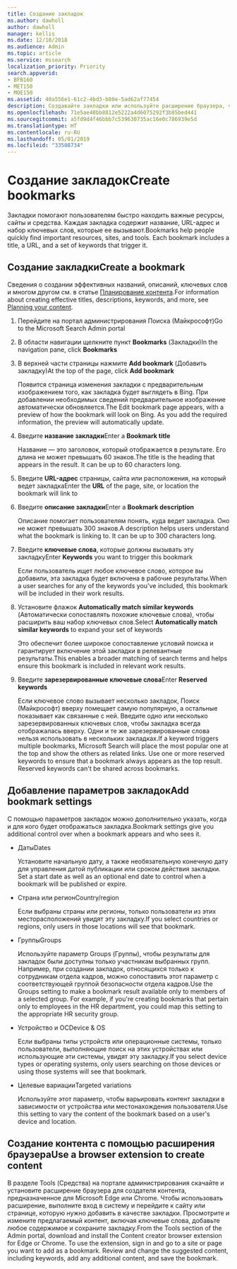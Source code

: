 ```yaml
---
title: Создание закладок
ms.author: dawholl
author: dawholl
manager: kellis
ms.date: 12/18/2018
ms.audience: Admin
ms.topic: article
ms.service: mssearch
localization_priority: Priority
search.appverid:
- BFB160
- MET150
- MOE150
ms.assetid: 40a556e1-61c2-4bd3-b80e-5ad62af77454
description: Создавайте закладки или используйте расширение браузера, чтобы добавлять их в результаты Поиска (Майкрософт), связанные с работой
ms.openlocfilehash: 71e5ae48bb8812e5222a4d6075292f3b85bed441
ms.sourcegitcommit: a5fd9d4f46bbb7c539630735ac16e0c786939e5d
ms.translationtype: HT
ms.contentlocale: ru-RU
ms.lasthandoff: 05/01/2019
ms.locfileid: "33508734"
---
```

# <a name="create-bookmarks"></a><span data-ttu-id="96e46-103">Создание закладок</span><span class="sxs-lookup"><span data-stu-id="96e46-103">Create bookmarks</span></span>

<span data-ttu-id="96e46-p101">Закладки помогают пользователям быстро находить важные ресурсы, сайты и средства. Каждая закладка содержит название, URL-адрес и набор ключевых слов, которые ее вызывают.</span><span class="sxs-lookup"><span data-stu-id="96e46-p101">Bookmarks help people quickly find important resources, sites, and tools. Each bookmark includes a title, a URL, and a set of keywords that trigger it.</span></span>
  
## <a name="create-a-bookmark"></a><span data-ttu-id="96e46-106">Создание закладки</span><span class="sxs-lookup"><span data-stu-id="96e46-106">Create a bookmark</span></span>

<span data-ttu-id="96e46-107">Сведения о создании эффективных названий, описаний, ключевых слов и многом другом см. в статье [Планирование контента](plan-your-content.md).</span><span class="sxs-lookup"><span data-stu-id="96e46-107">For information about creating effective titles, descriptions, keywords, and more, see [Planning your content](plan-your-content.md).</span></span>
  
1. <span data-ttu-id="96e46-108">Перейдите на портал администрирования Поиска (Майкрософт)</span><span class="sxs-lookup"><span data-stu-id="96e46-108">Go to the Microsoft Search Admin portal</span></span>
    
2. <span data-ttu-id="96e46-109">В области навигации щелкните пункт **Bookmarks** (Закладки)</span><span class="sxs-lookup"><span data-stu-id="96e46-109">In the navigation pane, click **Bookmarks**</span></span>
    
3. <span data-ttu-id="96e46-110">В верхней части страницы нажмите **Add bookmark** (Добавить закладку)</span><span class="sxs-lookup"><span data-stu-id="96e46-110">At the top of the page, click **Add bookmark**</span></span>
    
    <span data-ttu-id="96e46-p102">Появится страница изменения закладки с предварительным изображением того, как закладка будет выглядеть в Bing. При добавлении необходимых сведений предварительное изображение автоматически обновляется.</span><span class="sxs-lookup"><span data-stu-id="96e46-p102">The Edit bookmark page appears, with a preview of how the bookmark will look on Bing. As you add the required information, the preview will automatically update.</span></span>
    
4. <span data-ttu-id="96e46-113">Введите **название закладки**</span><span class="sxs-lookup"><span data-stu-id="96e46-113">Enter a **Bookmark title**</span></span>
    
    <span data-ttu-id="96e46-p103">Название — это заголовок, который отображается в результате. Его длина не может превышать 60 знаков.</span><span class="sxs-lookup"><span data-stu-id="96e46-p103">The title is the heading that appears in the result. It can be up to 60 characters long.</span></span>
    
5. <span data-ttu-id="96e46-116">Введите **URL-адрес** страницы, сайта или расположения, на который ведет закладка</span><span class="sxs-lookup"><span data-stu-id="96e46-116">Enter the **URL** of the page, site, or location the bookmark will link to</span></span> 
    
6. <span data-ttu-id="96e46-117">Введите **описание закладки**</span><span class="sxs-lookup"><span data-stu-id="96e46-117">Enter a **Bookmark description**</span></span>
    
    <span data-ttu-id="96e46-p104">Описание помогает пользователям понять, куда ведет закладка. Оно не может превышать 300 знаков.</span><span class="sxs-lookup"><span data-stu-id="96e46-p104">A description helps users understand what the bookmark is linking to. It can be up to 300 characters long.</span></span>
    
7. <span data-ttu-id="96e46-120">Введите **ключевые слова**, которые должны вызывать эту закладку</span><span class="sxs-lookup"><span data-stu-id="96e46-120">Enter **Keywords** you want to trigger this bookmark</span></span> 
    
    <span data-ttu-id="96e46-121">Если пользователь ищет любое ключевое слово, которое вы добавили, эта закладка будет включена в рабочие результаты.</span><span class="sxs-lookup"><span data-stu-id="96e46-121">When a user searches for any of the keywords you've included, this bookmark will be included in their work results.</span></span>
    
8. <span data-ttu-id="96e46-122">Установите флажок **Automatically match similar keywords** (Автоматически сопоставлять похожие ключевые слова), чтобы расширить ваш набор ключевых слов.</span><span class="sxs-lookup"><span data-stu-id="96e46-122">Select **Automatically match similar keywords** to expand your set of keywords</span></span> 
    
    <span data-ttu-id="96e46-123">Это обеспечит более широкое сопоставление условий поиска и гарантирует включение этой закладки в релевантные результаты.</span><span class="sxs-lookup"><span data-stu-id="96e46-123">This enables a broader matching of search terms and helps ensure this bookmark is included in relevant work results.</span></span>
    
9. <span data-ttu-id="96e46-124">Введите **зарезервированные ключевые слова**</span><span class="sxs-lookup"><span data-stu-id="96e46-124">Enter **Reserved keywords**</span></span>
    
    <span data-ttu-id="96e46-p105">Если ключевое слово вызывает несколько закладок, Поиск (Майкрософт) вверху помещает самую популярную, а остальные показывает как связанные с ней. Введите одно или несколько зарезервированных ключевых слов, чтобы закладка всегда отображалась вверху. Одни и те же зарезервированные слова нельзя использовать в нескольких закладках.</span><span class="sxs-lookup"><span data-stu-id="96e46-p105">If a keyword triggers multiple bookmarks, Microsoft Search will place the most popular one at the top and show the others as related links. Use one or more reserved keywords to ensure that a bookmark always appears as the top result. Reserved keywords can't be shared across bookmarks.</span></span>
    
## <a name="add-bookmark-settings"></a><span data-ttu-id="96e46-128">Добавление параметров закладок</span><span class="sxs-lookup"><span data-stu-id="96e46-128">Add bookmark settings</span></span>

<span data-ttu-id="96e46-129">С помощью параметров закладок можно дополнительно указать, когда и для кого будет отображаться закладка.</span><span class="sxs-lookup"><span data-stu-id="96e46-129">Bookmark settings give you additional control over when a bookmark appears and who sees it.</span></span>
  
- <span data-ttu-id="96e46-130">Даты</span><span class="sxs-lookup"><span data-stu-id="96e46-130">Dates</span></span>
    
    <span data-ttu-id="96e46-131">Установите начальную дату, а также необязательную конечную дату для управления датой публикации или сроком действия закладки. </span><span class="sxs-lookup"><span data-stu-id="96e46-131">Set a start date as well as an optional end date to control when a bookmark will be published or expire.</span></span> 
    
- <span data-ttu-id="96e46-132">Страна или регион</span><span class="sxs-lookup"><span data-stu-id="96e46-132">Country/region</span></span>
    
    <span data-ttu-id="96e46-133">Если выбраны страны или регионы, только пользователи из этих месторасположений увидят эту закладку.</span><span class="sxs-lookup"><span data-stu-id="96e46-133">If you select countries or regions, only users in those locations will see that bookmark.</span></span>
    
- <span data-ttu-id="96e46-134">Группы</span><span class="sxs-lookup"><span data-stu-id="96e46-134">Groups</span></span>
    
    <span data-ttu-id="96e46-p106">Используйте параметр Groups (Группы), чтобы результаты для закладок были доступны только участникам выбранных групп. Например, при создании закладок, относящихся только к сотрудникам отдела кадров, можно сопоставить этот параметр с соответствующей группой безопасности отдела кадров.</span><span class="sxs-lookup"><span data-stu-id="96e46-p106">Use the Groups setting to make a bookmark result available only to members of a selected group. For example, if you're creating bookmarks that pertain only to employees in the HR department, you could map this setting to the appropriate HR security group.</span></span>
    
- <span data-ttu-id="96e46-137">Устройство и ОС</span><span class="sxs-lookup"><span data-stu-id="96e46-137">Device &amp; OS</span></span>
    
    <span data-ttu-id="96e46-138">Если выбраны типы устройств или операционные системы, только пользователи, выполняющие поиск на этих устройствах или использующие эти системы, увидят эту закладку.</span><span class="sxs-lookup"><span data-stu-id="96e46-138">If you select device types or operating systems, only users searching on those devices or using those systems will see that bookmark.</span></span>
    
- <span data-ttu-id="96e46-139">Целевые вариации</span><span class="sxs-lookup"><span data-stu-id="96e46-139">Targeted variations</span></span>
    
    <span data-ttu-id="96e46-140">Используйте этот параметр, чтобы варьировать контент закладки в зависимости от устройства или местонахождения пользователя.</span><span class="sxs-lookup"><span data-stu-id="96e46-140">Use this setting to vary the content of the bookmark based on a user's device and location.</span></span>
    
## <a name="use-a-browser-extension-to-create-content"></a><span data-ttu-id="96e46-141">Создание контента с помощью расширения браузера</span><span class="sxs-lookup"><span data-stu-id="96e46-141">Use a browser extension to create content</span></span>

<span data-ttu-id="96e46-p107">В разделе Tools (Средства) на портале администрирования скачайте и установите расширение браузера для создателя контента, предназначенное для Microsoft Edge или Chrome. Чтобы использовать расширение, выполните вход в систему и перейдите к сайту или странице, которую нужно добавить в качестве закладки. Просмотрите и измените предлагаемый контент, включая ключевые слова, добавьте любое содержимое и сохраните закладку.</span><span class="sxs-lookup"><span data-stu-id="96e46-p107">From the Tools section of the Admin portal, download and install the Content creator browser extension for Edge or Chrome. To use the extension, sign in and go to a site or page you want to add as a bookmark. Review and change the suggested content, including keywords, add any additional content, and save the bookmark.</span></span>